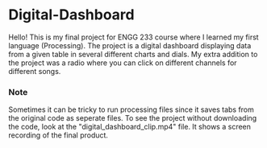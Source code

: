 # Digital-Dashboard
Hello! This is my final project for ENGG 233 course where I learned my first language (Processing). The project is a digital dashboard displaying data from a given table in several different charts and dials. My extra addition to the project was a radio where you can click on different channels for different songs. 
### Note
Sometimes it can be tricky to run processing files since it saves tabs from the original code as seperate files. To see the project without downloading the code, look at the "digital_dashboard_clip.mp4" file. It shows a screen recording of the final product.
